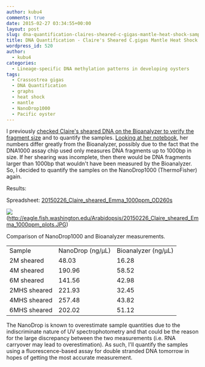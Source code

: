 ```yaml
---
author: kubu4
comments: true
date: 2015-02-27 03:34:55+00:00
layout: post
slug: dna-quantification-claires-sheared-c-gigas-mantle-heat-shock-samples
title: DNA Quantification - Claire's Sheared C.gigas Mantle Heat Shock Samples
wordpress_id: 520
author:
  - kubu4
categories:
  - Lineage-specific DNA methylation patterns in developing oysters
tags:
  - Crassostrea gigas
  - DNA Quantification
  - graphs
  - heat shock
  - mantle
  - NanoDrop1000
  - Pacific oyster
---
```


I previously [checked Claire's sheared DNA on the Bioanalyzer to verify the fragment size](https://robertslab.github.io/sams-notebook/2015/02/20/bioanalyzer-c-gigas-sheared-dna-from-20140108.html) and to quantify the samples. [Looking at her notebook](https://www.evernote.com/pub/che625/che625snotebook#st=p&n=b0e96db7-e001-411d-9870-873dad00afee), her numbers differ greatly from the Bioanalyzer, possibly due to the fact that the DNA1000 assay chip used only measures DNA fragments up to 1000bp in size. If her shearing was incomplete, then there would be DNA fragments larger than 1000bp that wouldn't have been measured by the Bioanalyzer. So, I decided to quantify the samples on the NanoDrop1000 (ThermoFisher) again.



Results:

Spreadsheet: [20150226_Claire_sheared_Emma_1000ppm_OD260s](https://docs.google.com/spreadsheets/d/1Ao-drpl7f-5HCsDhRtMIvdQws4Gpt2ro-8nEXGZjHeE/edit?usp=sharing)







![](https://eagle.fish.washington.edu/Arabidopsis/20150226_Claire_sheared_Emma_1000ppm_plots.JPG)(http://eagle.fish.washington.edu/Arabidopsis/20150226_Claire_sheared_Emma_1000ppm_plots.JPG)



Comparison of NanoDrop1000 and Bioanalyzer measurements.

<table >
<tbody >
<tr >

<td >Sample
</td>

<td >NanoDrop (ng/μL)
</td>

<td >Bioanalyzer (ng/μL)
</td>
</tr>
<tr >

<td >2M sheared
</td>

<td >48.03
</td>

<td >16.28
</td>
</tr>
<tr >

<td >4M sheared
</td>

<td >190.96
</td>

<td >58.52
</td>
</tr>
<tr >

<td >6M sheared
</td>

<td >141.56
</td>

<td >42.98
</td>
</tr>
<tr >

<td >2MHS sheared
</td>

<td >221.93
</td>

<td >32.45
</td>
</tr>
<tr >

<td >4MHS sheared
</td>

<td >257.48
</td>

<td >43.82
</td>
</tr>
<tr >

<td >6MHS sheared
</td>

<td >202.02
</td>

<td >51.12
</td>
</tr>
</tbody>
</table>

The NanoDrop is known to overestimate sample quantities due to the indiscriminate nature of UV spectrophotometry and that could be the reason for the large discrepancy between the two measurements (i.e. RNA carryover may lead to overestimation). As such, I'll quantify the samples using a fluorescence-based assay for double stranded DNA tomorrow in hopes of getting the most accurate measurement.
